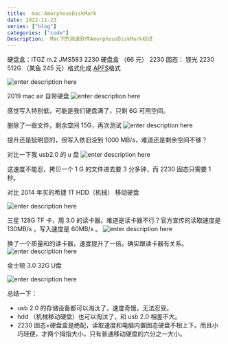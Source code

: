 ```yaml
---
title:  mac-AmorphousDiskMark
date: 2022-11-23
series: ["blog"]
categories: ["code"]
Description:  Mac下的测速软件AmorphousDiskMark初试
---
```

硬盘盒：ITGZ  m.2 JMS583  2230 硬盘盒 （66 元）
2230 固态： 镁光 2230 512G （某鱼 245 元）格式化成 [APFS](https://evestorm.github.io/posts/33677/)格式

![enter description here](https://cdn.sxy21.cn/static/imgs/1669186717752.png)


2019 mac air 自带硬盘 
![enter description here](https://cdn.sxy21.cn/static/imgs/1669187655393.png)

感觉写入特别低，可能是我们硬盘满了，只剩 6G 可用空间。


删除了一些文件，剩余空间 15G，再次测试
![enter description here](https://cdn.sxy21.cn/static/imgs/1669188907356.png)

提升还是挺明显的，但写入依旧没到 1000 MB/s，难道还是剩余空间不够？


对比一下我 usb2.0 的 u 盘
![enter description here](https://cdn.sxy21.cn/static/imgs/1669190236680.png)


这速度不能忍，拷贝一个 1 G 的文件进去要 3 分多钟，而 2230 固态只需要 1 秒。


对比 2014 年买的希捷 1T HDD（机械） 移动硬盘

![enter description here](https://cdn.sxy21.cn/static/imgs/1669260111160.png)



三星 128G TF 卡，用 3.0 的读卡器。难道是读卡器不行？官方宣传的读取速度是 130MB/s ，写入速度是 60MB/s 。
![enter description here](https://cdn.sxy21.cn/static/imgs/1669269057667.png)

换了一个质量和的读卡器，速度提升了一倍。确实跟读卡器有关系。
![enter description here](https://cdn.sxy21.cn/static/imgs/1669269791003.png)






金士顿 3.0 32G U盘

![enter description here](https://cdn.sxy21.cn/static/imgs/1669274820114.png)



总结一下：
- usb 2.0 的存储设备都可以淘汰了，速度奇慢，无法忍受。
- hdd （机械移动硬盘）也可以淘汰了，和 usb 2.0 相差不大。
- 2230 固态+硬盘盒是绝配，读取速度和电脑内置固态硬盘不相上下。而且小巧轻便，才两个拇指大小，只有普通移动硬盘的六分之一大小。

